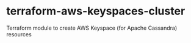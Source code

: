 # terraform-aws-keyspaces-cluster
Terraform module to create AWS Keyspace (for Apache Cassandra) resources
